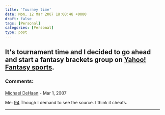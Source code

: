 ```yaml
---
title: 'Tourney time'
date: Mon, 12 Mar 2007 18:00:48 +0000
draft: false
tags: [Personal]
categories: [Personal]
type: post
---
```


It's tournament time and I decided to go ahead and start a fantasy brackets group on [Yahoo! Fantasy sports](http://tournament.fantasysports.yahoo.com/men).
---
### Comments:
####
[Michael DeHaan](http://michaeldehaan.net "michael.dehaan@gmail.com") - <time datetime="2007-03-12 19:54:14">Mar 1, 2007</time>

Me: [94](http://www.michaeldehaan.net/main/?p=139) Though I demand to see the source. I think it cheats.
<hr />
